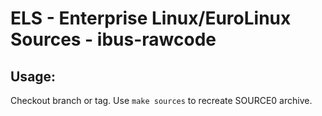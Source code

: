 # ELS - Enterprise Linux/EuroLinux Sources - ibus-rawcode
 
## Usage:
  Checkout branch or tag. Use `make sources` to recreate  SOURCE0 archive.
